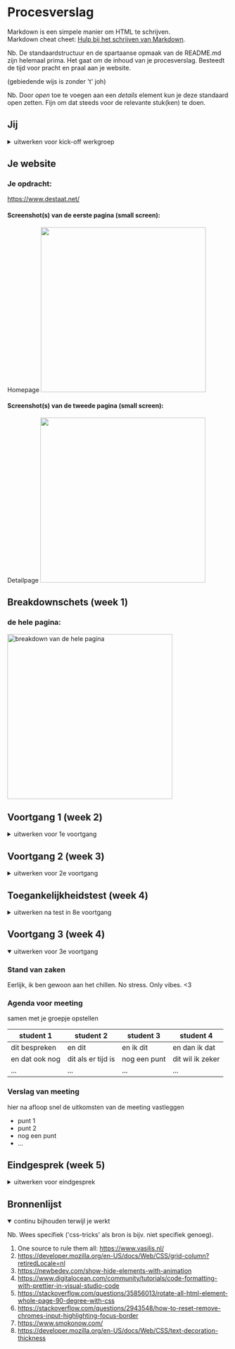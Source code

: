 # Procesverslag
Markdown is een simpele manier om HTML te schrijven.  
Markdown cheat cheet: [Hulp bij het schrijven van Markdown](https://github.com/adam-p/markdown-here/wiki/Markdown-Cheatsheet).

Nb. De standaardstructuur en de spartaanse opmaak van de README.md zijn helemaal prima. Het gaat om de inhoud van je procesverslag. Besteedt de tijd voor pracht en praal aan je website.

(gebiedende wijs is zonder 't' joh)

Nb. Door *open* toe te voegen aan een *details* element kun je deze standaard open zetten. Fijn om dat steeds voor de relevante stuk(ken) te doen.





## Jij

<details>
<summary>uitwerken voor kick-off werkgroep</summary>

### Auteur:
Eva Boogaard

#### Je startniveau:
Rood

#### Je focus:
Surface Plane

</details>





## Je website

### Je opdracht:
https://www.destaat.net/

#### Screenshot(s) van de eerste pagina (small screen): 
Homepage 
<img src="images/procesverslag/destaat1.png" width="375px" alt="">

#### Screenshot(s) van de tweede pagina (small screen):
Detailpage
<img src="images/procesverslag/destaat2.png" width="375px" alt="">
 
</details>



## Breakdownschets (week 1)

### de hele pagina: 
<img src="images/procesverslag/breakdownschets.png" width="375px" alt="breakdown van de hele pagina">

</details>





## Voortgang 1 (week 2)

<details>
<summary>uitwerken voor 1e voortgang</summary>

### Stand van zaken
Het ging best wel goed, ik had moeite met javascript & beetje met height en width, maar ben er wel uitgekomen.
<img src="images/procesverslag/screenshot1.png" width="210px" alt="breakdown van de hele pagina">
<img src="images/procesverslag/screenshot2.png" width="210px" alt="breakdown van de hele pagina">
<img src="images/procesverslag/screenshot3.png" width="210px" alt="breakdown van de hele pagina">

### Agenda voor meeting
samen met je groepje opstellen

| Heba           | Eva                | student 3    | student 4        |
| ---            | ---                | ---          | ---              |
| nav met javascr| javascript doet    | breakdown    | en dan ik dat    |
| en dat ook nog | het niet op github | schetsbestand| dit wil ik zeker |
| ...            |                    | te groot     | ...              |


### Verslag van meeting
hier na afloop snel de uitkomsten van de meeting vastleggen

- punt 1
- punt 2
- nog een punt
- ...

</details>





## Voortgang 2 (week 3)

<details>
<summary>uitwerken voor 2e voortgang</summary>

### Stand van zaken
Ik heb gestruggled met het stuk aan het begin, met de 3 singles, deze heb ik eerst van flexbox naar grid omgezet maar toen toch weer niet, ik kwam er later pas achter dat als je met JS een class toevoegt, deze pas de vorige waarde overschrijft als je een net zo specifieke selector aanroept. Maar met bloed, zweet en tranen ben ik er wel uitgekomen. 

Ik heb gespeeld met media queries, ik ben begonnen met het responsive maken van een aantal elementen en ik heb een dark-mode toegevoegd. Ook heb ik geprobeerd een beginnetje te maken met de toegankelijkheid van de website, maar daar valt nog veel te halen.

<img src="images/procesverslag/week3_1.png" width="210px" alt="breakdown van de hele pagina">
<img src="images/procesverslag/week3_2.png" width="210px" alt="breakdown van de hele pagina">
<img src="images/procesverslag/week3_3.png" width="210px" alt="breakdown van de hele pagina">


### Agenda voor meeting
samen met je groepje opstellen

| student 1      | student 2          | student 3    | student 4        |
| ---            | ---                | ---          | ---              |
| dit bespreken  | en dit             | en ik dit    | en dan ik dat    |
| en dat ook nog | dit als er tijd is | nog een punt | dit wil ik zeker |
| ...            | ...                | ...          | ...              |


### Verslag van meeting
hier na afloop snel de uitkomsten van de meeting vastleggen

- Zaid en Sasja zijn toppers en ze verdienen allebei een raise
- Zaid kwam met het punt dat de heading-levels als een soort receptenboek zijn: H1 is de titel van het recept, H2 de ingrediëntenlijst, H3 de benodigdheden, etc.etc. dus dat heb ik aangepast.
- Het was gezellig en we hadden thee. #BestieVibes

</details>





## Toegankelijkheidstest (week 4)

<details>
<summary>uitwerken na test in 8e voortgang</summary>

### Bevindingen
Lijst met je bevindingen die in de test naar voren kwamen:

#### Er moet een high contrast mode komen
In de werkgroep heb ik ondervonden dat sommige elementen in de site geen hoog genoeg contrast hebben, dat had ik niet zo door aangezien mijn ogen nog prima werken.

Dit kan gefixt worden d.m.v. een media query waarin de root kleurtjes aangepast worden.


#### Heading levels werken niet zoals Zaid ze beschrijft
Technisch gezien hoort het zo te werken dat als je een H1 in een section zet - deze zich onderscheidt van de andere H1. Bij het gebruik van een screenreader is er echter geen touw aan vast te knopen, het is pure chaos, help.

Ik moet kortgezegd alle heading levels weer aanpassen naar hoe ze eerst waren - dus hierarchie gebaseerd op hoe belangrijk de headings zijn.

#### Links worden niet goed voorgelezen
Sommige linkjes worden met gebruik van de screenreader niet goed voorgelezen omdat ik dacht dat ik lekker semantisch bezig was maar dat viel heerlijk tegen.

Ik heb nu geen tijd meer om zo'n groot deel van mijn code te herschrijven, helaas, maar in de toekomst zal ik de screenreader veel meer in mijn achterhoofd houden terwijl ik aan het werk ben en zal ik deze testen, net zoals ik mijn website constant aan het testen ben. Op deze manier zal je niet last-minute nog voor verrassingen komen te staan.

#### Tabindex = not gr8
Ik had in eerste instantie gebruik gemaakt van tabindex, omdat ik dacht 'wauwie wat handig' maar dat was een stuk minder 'wauwie wat handig' en meer een niet-werkende lifehack. 

Dus ik heb maar heel snel al mijn tabindex-jes uit de html geknald, want die hebben daar niets te zoeken.

</details>





## Voortgang 3 (week 4)

<details open>
<summary>uitwerken voor 3e voortgang</summary>

### Stand van zaken
Eerlijk, ik ben gewoon aan het chillen. No stress. Only vibes. <3


### Agenda voor meeting
samen met je groepje opstellen

| student 1      | student 2          | student 3    | student 4        |
| ---            | ---                | ---          | ---              |
| dit bespreken  | en dit             | en ik dit    | en dan ik dat    |
| en dat ook nog | dit als er tijd is | nog een punt | dit wil ik zeker |
| ...            | ...                | ...          | ...              |


### Verslag van meeting
hier na afloop snel de uitkomsten van de meeting vastleggen

- punt 1
- punt 2
- nog een punt
- ...

</details>





## Eindgesprek (week 5)

<details>
<summary>uitwerken voor eindgesprek</summary>

### Stand van zaken
hier dit ging goed & dit was lastig (neem ook screenshots op van delen van je website en code)

### Screenshot(s)

hier screenshot(s) van je eindresultaat

</details>





## Bronnenlijst

<details open>
<summary>continu bijhouden terwijl je werkt</summary>

Nb. Wees specifiek ('css-tricks' als bron is bijv. niet specifiek genoeg).

1. One source to rule them all: https://www.vasilis.nl/
2. https://developer.mozilla.org/en-US/docs/Web/CSS/grid-column?retiredLocale=nl
3. https://newbedev.com/show-hide-elements-with-animation
4. https://www.digitalocean.com/community/tutorials/code-formatting-with-prettier-in-visual-studio-code
5. https://stackoverflow.com/questions/35856013/rotate-all-html-element-whole-page-90-degree-with-css
6. https://stackoverflow.com/questions/2943548/how-to-reset-remove-chromes-input-highlighting-focus-border
7. https://www.smokonow.com/
8. https://developer.mozilla.org/en-US/docs/Web/CSS/text-decoration-thickness


</details>